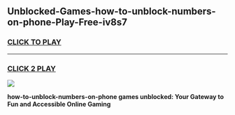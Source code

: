 
## Unblocked-Games-how-to-unblock-numbers-on-phone-Play-Free-iv8s7
<h3>
<a href="https://premium76.site?title=how-to-unblock-numbers-on-phone&ref=10A">CLICK TO PLAY</a></h3>
<hr>

<h3>
<a href="https://premium76.site?title=how-to-unblock-numbers-on-phone&ref=10A">CLICK 2 PLAY</a>
  
</h3>

<a href="https://premium76.site?title=how-to-unblock-numbers-on-phone&ref=10A"><img src="https://clearcache.store/games.png"></a>


**how-to-unblock-numbers-on-phone games unblocked: Your Gateway to Fun and Accessible Online Gaming**
